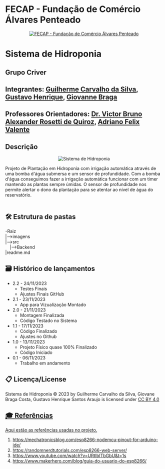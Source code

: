 # FECAP - Fundação de Comércio Álvares Penteado

<p align="center">
<a href= "https://www.fecap.br/"><img src="https://encrypted-tbn0.gstatic.com/images?q=tbn:ANd9GcRhZPrRa89Kma0ZZogxm0pi-tCn_TLKeHGVxywp-LXAFGR3B1DPouAJYHgKZGV0XTEf4AE&usqp=CAU" alt="FECAP - Fundação de Comércio Álvares Penteado" border="0"></a>
</p>

# Sistema de Hidroponia

## Grupo Criver

## Integrantes: <a href="https://github.com/deGuicS">Guilherme Carvalho da Silva</a>, <a href="https://www.linkedin.com/in/gustavo-henrique-santos-araujo-543853246/?originalSubdomain=br)/">Gustavo Henrique</a>, <a href="https://br.linkedin.com/in/giovanne-braga-0a4288280">Giovanne Braga</a>

## Professores Orientadores: <a href="https://www.linkedin.com/in/victorbarq/">Dr. Victor Bruno Alexander Rosetti de Quiroz</a>, <a href="https://www.linkedin.com/in/adriano-valente-534576135/">Adriano Felix Valente</a>

## Descrição

<p align="center">
<img src="https://i.ibb.co/NZhB4hf/Whats-App-Image-2023-11-24-at-01-02-11.jpg" alt="Sistema de Hidroponia" border="0">
</p>


Projeto de Plantação em Hidroponia com irrigação automática através de uma bomba d'água submersa e um sensor de profundidade.
Com a bomba d'água conseguimos fazer a irrigação automática funcionar com um timer mantendo as plantas sempre úmidas.
O sensor de profundidade nos permite alertar o dono da plantação para se atentar ao nível de água do reservatório.
<br><br>

## 🛠 Estrutura de pastas

-Raiz<br>
|-->imagens<br>
|-->src<br>
  &emsp;|-->Backend<br>
|readme.md<br>

## 🗃 Histórico de lançamentos
* 2.2 - 24/11/2023
    * Testes Finais
    * Ajustes Finais GitHub
* 2.1 - 23/11/2023
    * App para Vizualização Montado
* 2.0 - 21/11/2023
    * Montagem Finalizada
    * Código Testado no Sistema
* 1.1 - 17/11/2023
    * Código Finalizado
    * Ajustes no Github
* 1.0 - 13/11/2023
    * Projeto Físico quase 100% Finalizado
    * Código Iniciado
* 0.1 - 06/11/2023
    * Trabalho em andamento

## 📋 Licença/License

Sistema de Hidroponia ©️ 2023 by Guilherme Carvalho da Silva, Giovane Braga Costa, Gustavo Henrique Santos Araujo is licensed under <a href="https://creativecommons.org/licenses/by-nc/4.0/?ref=chooser-v1">CC BY 4.0
## 🎓 Referências

Aqui estão as referências usadas no projeto.

1. <https://mechatronicsblog.com/esp8266-nodemcu-pinout-for-arduino-ide/>
2. <https://randomnerdtutorials.com/esp8266-web-server/>
3. <https://www.youtube.com/watch?v=URtIbITbGbU&t=1s>
4. <https://www.makerhero.com/blog/guia-do-usuario-do-esp8266/>
